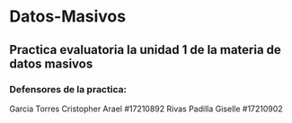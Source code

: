 # Datos-Masivos

## Practica evaluatoria la unidad 1 de la materia de datos masivos

### Defensores de la practica:

Garcia Torres Cristopher Arael #17210892
Rivas Padilla Giselle #17210902